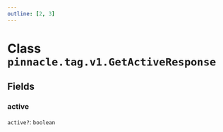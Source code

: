 ```yaml
---
outline: [2, 3]
---
```


# Class `pinnacle.tag.v1.GetActiveResponse`




## Fields

### active <Badge type="danger" text="nullable" />

`active?`: <code>boolean</code>




